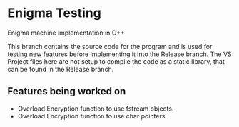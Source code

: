 # Enigma Testing
Enigma machine implementation in C++

This branch contains the source code for the program and is used for testing new features before implementing it into the Release branch. The VS Project files here are not setup to compile the code as a static library, that can be found in the Release branch.

## Features being worked on
* Overload Encryption function to use fstream objects.
* Overload Encryption function to use char pointers.
